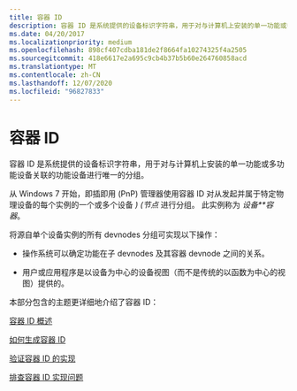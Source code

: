 ```yaml
---
title: 容器 ID
description: 容器 ID 是系统提供的设备标识字符串，用于对与计算机上安装的单一功能或多功能设备关联的功能设备进行唯一的分组。
ms.date: 04/20/2017
ms.localizationpriority: medium
ms.openlocfilehash: 898cf407cdba181de2f8664fa10274325f4a2505
ms.sourcegitcommit: 418e6617e2a695c9cb4b37b5b60e264760858acd
ms.translationtype: MT
ms.contentlocale: zh-CN
ms.lasthandoff: 12/07/2020
ms.locfileid: "96827833"
---
```

# <a name="container-id"></a>容器 ID


容器 ID 是系统提供的设备标识字符串，用于对与计算机上安装的单一功能或多功能设备关联的功能设备进行唯一的分组。

从 Windows 7 开始，即插即用 (PnP) 管理器使用容器 ID 对从发起并属于特定物理设备的每个实例的一个或多个设备 *)  (节点* 进行分组。 此实例称为 *设备**容器*。

将源自单个设备实例的所有 devnodes 分组可实现以下操作：

-   操作系统可以确定功能在子 devnodes 及其容器 devnode 之间的关系。

-   用户或应用程序是以设备为中心的设备视图（而不是传统的以函数为中心的视图）提供的。

本部分包含的主题更详细地介绍了容器 ID：

[容器 ID 概述](overview-of-container-ids.md)

[如何生成容器 ID](how-container-ids-are-generated.md)

[验证容器 ID 的实现](verifying-the-implementation-of-container-ids.md)

[排查容器 ID 实现问题](troubleshooting-the-implementation-of-container-ids.md)

 

 





